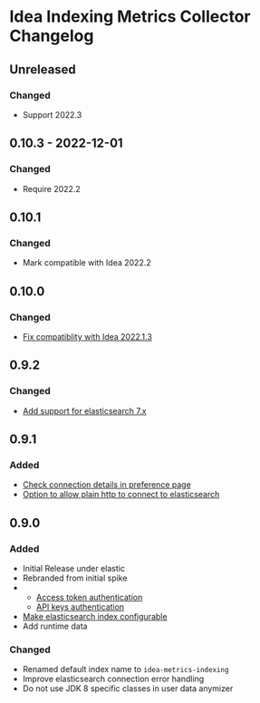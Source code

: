 <!-- Keep a Changelog guide -> https://keepachangelog.com -->

# Idea Indexing Metrics Collector Changelog

## Unreleased

### Changed
- Support 2022.3

## 0.10.3 - 2022-12-01

### Changed
- Require 2022.2

## 0.10.1

### Changed
- Mark compatible with Idea 2022.2

## 0.10.0

### Changed
- [Fix compatiblity with Idea 2022.1.3](https://github.com/elastic/idea-indexing-metrics-collector/issues/11)

## 0.9.2

### Changed
- [Add support for elasticsearch 7.x](https://github.com/elastic/idea-indexing-metrics-collector/issues/9)

## 0.9.1

### Added
- [Check connection details in preference page](https://github.com/elastic/idea-indexing-metrics-collector/issues/5)
- [Option to allow plain http to connect to elasticsearch](https://github.com/breskeby/indexing-stats-collector/issues/12)

## 0.9.0

### Added
- Initial Release under elastic
- Rebranded from initial spike
- - [Access token authentication](https://github.com/breskeby/indexing-stats-collector/issues/3)
  - [API keys authentication](https://github.com/breskeby/indexing-stats-collector/issues/2)
- [Make elasticsearch index configurable](https://github.com/breskeby/indexing-stats-collector/issues/5)
- Add runtime data

### Changed
- Renamed default index name to `idea-metrics-indexing`
- Improve elasticsearch connection error handling
- Do not use JDK 8 specific classes in user data anymizer
